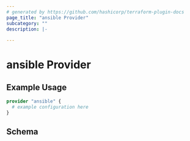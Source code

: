 ```yaml
---
# generated by https://github.com/hashicorp/terraform-plugin-docs
page_title: "ansible Provider"
subcategory: ""
description: |-
  
---
```


# ansible Provider



## Example Usage

```terraform
provider "ansible" {
  # example configuration here
}
```

<!-- schema generated by tfplugindocs -->
## Schema
